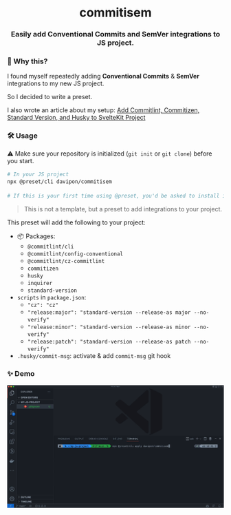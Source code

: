 <h1 align="center">commitisem</h1>
<h3 align="center">Easily add Conventional Commits and SemVer integrations to JS project.</h3>

### 🙋 Why this?

I found myself repeatedly adding **Conventional Commits** & **SemVer** integrations to my new JS project.

So I decided to write a preset.

I also wrote an article about my setup: [Add Commitlint, Commitizen, Standard Version, and Husky to SvelteKit Project](https://davipon.hashnode.dev/add-commitlint-commitizen-standard-version-and-husky-to-sveltekit-project)

### 🛠 Usage

⚠️ Make sure your repository is initialized (`git init` or `git clone`) before you start.

```bash
# In your JS project
npx @preset/cli davipon/commitisem

# If this is your first time using @preset, you'd be asked to install it first.
```

> This is not a template, but a preset to add integrations to your project.

This preset will add the following to your project:

- 📦 Packages:
  - `@commitlint/cli`
  - `@commitlint/config-conventional`
  - `@commitlint/cz-commitlint`
  - `commitizen`
  - `husky`
  - `inquirer`
  - `standard-version`
- `scripts` in `package.json`:
  - `"cz": "cz"`
  - `"release:major": "standard-version --release-as major --no-verify"`
  - `"release:minor": "standard-version --release-as minor --no-verify"`
  - `"release:patch": "standard-version --release-as patch --no-verify"`
- `.husky/commit-msg`: activate & add `commit-msg` git hook

### ✨ Demo

![demo.gif](demo.gif)
